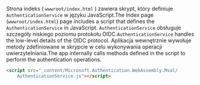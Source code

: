 <span data-ttu-id="41606-101">Strona indeks ( `wwwroot/index.html` ) zawiera skrypt, który definiuje `AuthenticationService` w języku JavaScript.</span><span class="sxs-lookup"><span data-stu-id="41606-101">The Index page (`wwwroot/index.html`) page includes a script that defines the `AuthenticationService` in JavaScript.</span></span> <span data-ttu-id="41606-102">`AuthenticationService` obsługuje szczegóły niskiego poziomu protokołu OIDC.</span><span class="sxs-lookup"><span data-stu-id="41606-102">`AuthenticationService` handles the low-level details of the OIDC protocol.</span></span> <span data-ttu-id="41606-103">Aplikacja wewnętrznie wywołuje metody zdefiniowane w skrypcie w celu wykonywania operacji uwierzytelniania.</span><span class="sxs-lookup"><span data-stu-id="41606-103">The app internally calls methods defined in the script to perform the authentication operations.</span></span>

```html
<script src="_content/Microsoft.Authentication.WebAssembly.Msal/
    AuthenticationService.js"></script>
```
